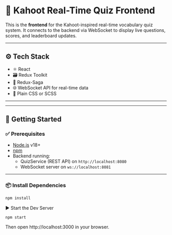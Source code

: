 # 🧠 Kahoot Real-Time Quiz Frontend

This is the **frontend** for the Kahoot-inspired real-time vocabulary quiz system. It connects to the backend via WebSocket to display live questions, scores, and leaderboard updates.

---

## ⚙️ Tech Stack

- ⚛️ React
- 🗃 Redux Toolkit
- 🔁 Redux-Saga
- 🌐 WebSocket API for real-time data
- 🎯 Plain CSS or SCSS

---


---

## 🚀 Getting Started

### ✅ Prerequisites

- [Node.js](https://nodejs.org/) v18+
- [npm](https://www.npmjs.com/)
- Backend running:
  - QuizService (REST API) on `http://localhost:8080`
  - WebSocket server on `ws://localhost:8081`

---

### 📦 Install Dependencies

```bash
npm install
```

▶️ Start the Dev Server
```bash
npm start
```
Then open http://localhost:3000 in your browser.

